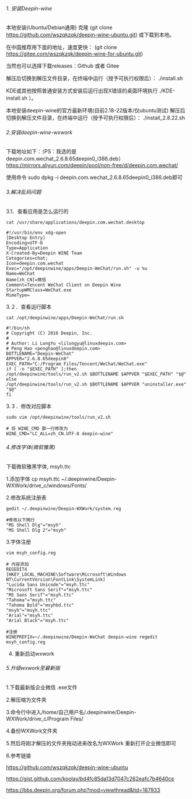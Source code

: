 
###### 1. 安装Deepin-wine

本地安装(Ubuntu/Debian通用)
克隆 (git clone https://github.com/wszqkzqk/deepin-wine-ubuntu.git) 或下载到本地。

在中国推荐用下面的地址，速度更快： (git clone https://gitee.com/wszqkzqk/deepin-wine-for-ubuntu.git)

当然也可以选择下载releases：Github 或者 Gitee

解压后切换到解压文件目录，在终端中运行（授予可执行权限后）： ./install.sh

KDE或其他按照普通安装方式安装后运行出现X错误的桌面环境执行 ./KDE-install.sh ）。

本地安装deepin-wine的官方最新环境(目前2.18-22版本/仅ubuntu测试)
解压后切换到解压文件目录，在终端中运行（授予可执行权限后）： ./install_2.8.22.sh


###### 2.安装deepin-wine-wxwork
下载地址如下：（PS：我选的是deepin.com.wechat_2.6.8.65deepin0_i386.deb）
https://mirrors.aliyun.com/deepin/pool/non-free/d/deepin.com.wechat/

使用命令 sudo dpkg -i deepin.com.wechat_2.6.8.65deepin0_i386.deb即可


###### 3.解决乱码问题
3.1．查看应用是怎么运行的

```
cat /usr/share/applications/deepin.com.wechat.desktop
```

```
#!/usr/bin/env xdg-open
[Desktop Entry]
Encoding=UTF-8
Type=Application
X-Created-By=Deepin WINE Team
Categories=chat;
Icon=deepin.com.wechat
Exec="/opt/deepinwine/apps/Deepin-WeChat/run.sh" -u %u
Name=WeChat
Name[zh_CN]=微信
Comment=Tencent WeChat Client on Deepin Wine
StartupWMClass=WeChat.exe
MimeType=
```

3.２．查看运行脚本

```
cat /opt/deepinwine/apps/Deepin-WeChat/run.sh
```

```
#!/bin/sh
# Copyright (C) 2016 Deepin, Inc.
#
# Author: Li LongYu <lilongyu@linuxdeepin.com>
# Peng Hao <penghao@linuxdeepin.com>
BOTTLENAME="Deepin-WeChat"
APPVER="2.6.8.65deepin0"
EXEC_PATH="C:/Program Files/Tencent/WeChat/WeChat.exe"
if [ -n "$EXEC_PATH" ];then
/opt/deepinwine/tools/run_v2.sh $BOTTLENAME $APPVER "$EXEC_PATH" "$@"
else
/opt/deepinwine/tools/run_v2.sh $BOTTLENAME $APPVER "uninstaller.exe" "$@"
fi
```

3.３．修改对应脚本

```
sudo vim /opt/deepinwine/tools/run_v2.sh
```
```
# 将 WINE_CMD 那一行修改为
WINE_CMD="LC_ALL=zh_CN.UTF-8 deepin-wine"
```


###### 4.修改字体(微软雅黑)

下载微软雅黑字体, msyh.ttc

1.添加字体 cp msyh.ttc ~/.deepinwine/Deepin-WXWork/drive_c/windows/Fonts/

2.修改系统注册表
```
gedit ~/.deepinwine/Deepin-WXWork/system.reg
```
```
#修改以下两行
"MS Shell Dlg"="msyh"
"MS Shell Dlg 2"="msyh"
```

3.字体注册
```
vim msyh_config.reg 
```
```
# 内容添加
REGEDIT4
[HKEY_LOCAL_MACHINE\Software\Microsoft\Windows NT\CurrentVersion\FontLink\SystemLink]
"Lucida Sans Unicode"="msyh.ttc"
"Microsoft Sans Serif"="msyh.ttc"
"MS Sans Serif"="msyh.ttc"
"Tahoma"="msyh.ttc"
"Tahoma Bold"="msyhbd.ttc"
"msyh"="msyh.ttc"
"Arial"="msyh.ttc"
"Arial Black"="msyh.ttc"
```
```
#注册
WINEPREFIX=~/.deepinwine/Deepin-WeChat deepin-wine regedit msyh_config.reg
```

4. 重新启动wxwork


###### 5.升级wxwork至最新版

1.下载最新版企业微信 .exe文件

2.解压缩为文件夹

3.命令行中进入/home/自己用户名/.deepinwine/Deepin-WXWork/drive_c/Program Files/  

4.备份WXWork文件夹

5.然后将刚才解压的文件夹拖动进来改名为WXWork  重新打开企业微信即可


6.参考链接

https://github.com/wszqkzqk/deepin-wine-ubuntu

https://gist.github.com/koolay/bd4fc85da13d7047c262eafc7b4640ce

https://bbs.deepin.org/forum.php?mod=viewthread&tid=187933
